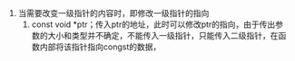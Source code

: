 1. 当需要改变一级指针的内容时，即修改一级指针的指向
    1. const void *ptr；传入ptr的地址，此时可以修改ptr的指向，由于传出参数的大小和类型并不确定，不能传入一级指针，只能传入二级指针，在函数内部将该指针指向congst的数据，